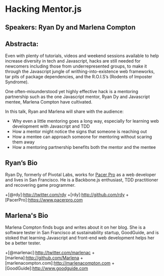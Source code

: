 # Hacking Mentor.js #

## Speakers: Ryan Dy and Marlena Compton ##

## Abstracta: ##
Even with plenty of tutorials, videos and weekend sessions available to help increase diversity in tech and Javascript, hacks are still needed for newcomers including those from underrepresented groups, to make it through the Javascript jungle of writhing-into-existence web frameworks, tar pits of package dependencies, and the R.O.I.S’s (Rodents of Imposter Syndrome).

One often-misunderstood yet highly effective hack is a mentoring partnership such as the one Javascript mentor, Ryan Dy and Javascript mentee, Marlena Compton have cultivated.

In this talk, Ryan and Marlena will share with the audience:

* Why even a little mentoring goes a long way, especially for learning web development with Javascript and TDD
* How a mentor might notice the signs that someone is reaching out
* How a mentee can approach someone for mentoring without scaring them away
* How a mentoring partnership benefits both the mentor and the mentee

## Ryan’s Bio ##

Ryan Dy, formerly of Pivotal Labs, works for [Pacer Pro](https://www.pacerpro.com/) as a web developer and lives in San Francisco. He is a Backbone.js enthusiast, TDD practitioner  and recovering game programmer.

+[@rdy]:http://twitter.com/rdy
+[rdy]:http://github.com/rdy
+[PacerPro]:https://www.pacerpro.com


## Marlena's Bio ##

Marlena Compton finds bugs and writes about it on her blog. She is a software tester in San Francisco at sustainability startup, GoodGuide, and is stoked that learning Javascript and front-end web development helps her be a better tester.

+[@marlenac]:http://twitter.com/marlenac
+[marlena]:http://github.com/Marlena
+[marlenacompton.com]:http://marlenacompton.com
+[GoodGuide]:http://www.goodguide.com
